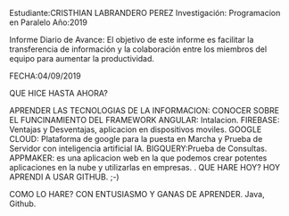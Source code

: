 Estudiante:CRISTHIAN LABRANDERO PEREZ Investigación: Programacion en Paralelo Año:2019

Informe Diario de Avance: El objetivo de este informe es facilitar la transferencia de información y la colaboración entre los miembros del equipo para aumentar la productividad.

FECHA:04/09/2019

QUE HICE HASTA AHORA?

APRENDER LAS TECNOLOGIAS DE LA INFORMACION:
CONOCER SOBRE EL FUNCINAMIENTO DEL FRAMEWORK ANGULAR: Intalacion.
FIREBASE: Ventajas y Desventajas, aplicacion en dispositivos moviles.
GOOGLE CLOUD: Plataforma de google para la puesta en Marcha y Prueba de Servidor con inteligencia artificial IA.
BIGQUERY:Prueba de Consultas.
APPMAKER: es una aplicacion web en la que podemos crear potentes aplicaciones en la nube y utilizarlas en empresas. .
QUE HARE HOY? HOY APRENDI A USAR GITHUB. ;-)

COMO LO HARE? CON ENTUSIASMO Y GANAS DE APRENDER. Java, Github.
